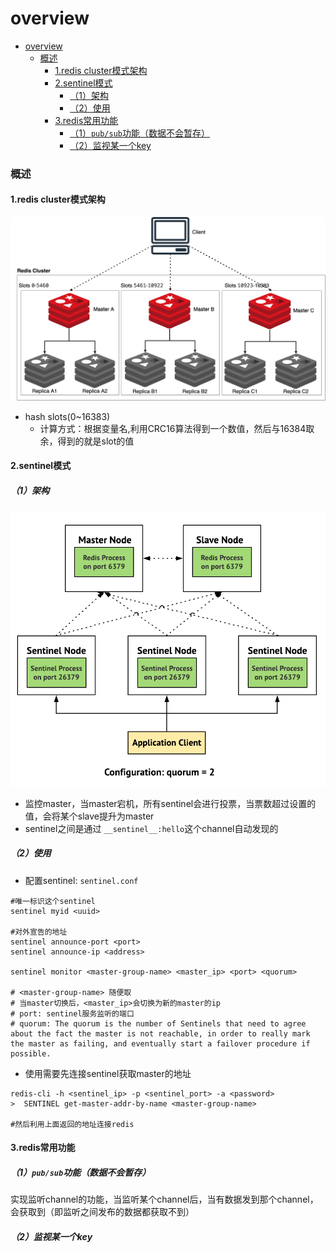 # overview

<!-- @import "[TOC]" {cmd="toc" depthFrom=1 depthTo=6 orderedList=false} -->
<!-- code_chunk_output -->

- [overview](#overview)
    - [概述](#概述)
      - [1.redis cluster模式架构](#1redis-cluster模式架构)
      - [2.sentinel模式](#2sentinel模式)
        - [（1）架构](#1架构)
        - [（2）使用](#2使用)
      - [3.redis常用功能](#3redis常用功能)
        - [（1）`pub/sub`功能（数据不会暂存）](#1pubsub功能数据不会暂存)
        - [（2）监视某一个key](#2监视某一个key)

<!-- /code_chunk_output -->

### 概述

#### 1.redis cluster模式架构

![](./imgs/overview_01.png)

* hash slots(0~16383)
  * 计算方式：根据变量名,利用CRC16算法得到一个数值，然后与16384取余，得到的就是slot的值

#### 2.sentinel模式

##### （1）架构

![](./imgs/overview_02.png)

* 监控master，当master宕机，所有sentinel会进行投票，当票数超过设置的值，会将某个slave提升为master
* sentinel之间是通过 `__sentinel__:hello`这个channel自动发现的

##### （2）使用

* 配置sentinel: `sentinel.conf`
```shell
#唯一标识这个sentinel
sentinel myid <uuid>

#对外宣告的地址
sentinel announce-port <port>
sentinel announce-ip <address>

sentinel monitor <master-group-name> <master_ip> <port> <quorum>

# <master-group-name> 随便取
# 当master切换后，<master_ip>会切换为新的master的ip
# port: sentinel服务监听的端口
# quorum: The quorum is the number of Sentinels that need to agree about the fact the master is not reachable, in order to really mark the master as failing, and eventually start a failover procedure if possible.
```

* 使用需要先连接sentinel获取master的地址
```shell
redis-cli -h <sentinel_ip> -p <sentinel_port> -a <password>
>  SENTINEL get-master-addr-by-name <master-group-name>

#然后利用上面返回的地址连接redis
```

#### 3.redis常用功能

##### （1）`pub/sub`功能（数据不会暂存）
实现监听channel的功能，当监听某个channel后，当有数据发到那个channel，会获取到（即监听之间发布的数据都获取不到）

##### （2）监视某一个key
